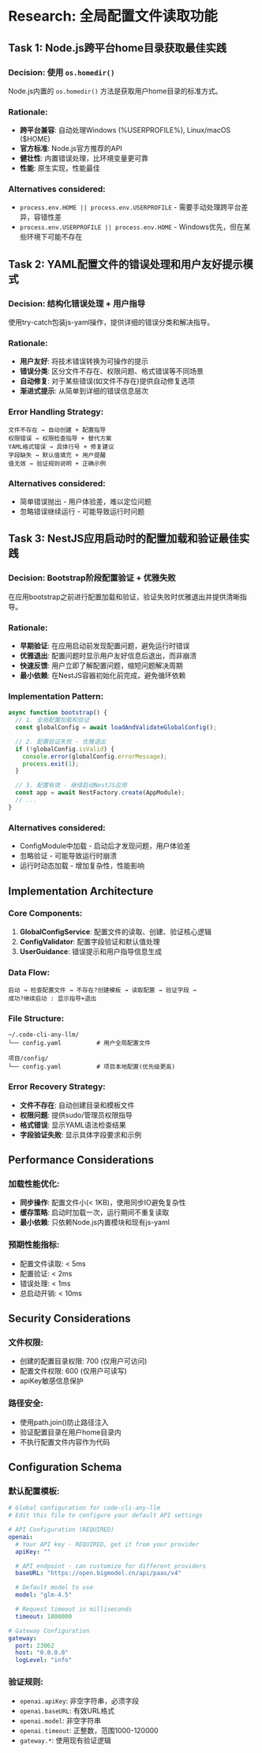 # Research: 全局配置文件读取功能

## Task 1: Node.js跨平台home目录获取最佳实践

### Decision: 使用 `os.homedir()`
Node.js内置的 `os.homedir()` 方法是获取用户home目录的标准方式。

### Rationale:
- **跨平台兼容**: 自动处理Windows (%USERPROFILE%), Linux/macOS ($HOME)
- **官方标准**: Node.js官方推荐的API
- **健壮性**: 内置错误处理，比环境变量更可靠
- **性能**: 原生实现，性能最佳

### Alternatives considered:
- `process.env.HOME || process.env.USERPROFILE` - 需要手动处理跨平台差异，容错性差
- `process.env.USERPROFILE || process.env.HOME` - Windows优先，但在某些环境下可能不存在

## Task 2: YAML配置文件的错误处理和用户友好提示模式

### Decision: 结构化错误处理 + 用户指导
使用try-catch包装js-yaml操作，提供详细的错误分类和解决指导。

### Rationale:
- **用户友好**: 将技术错误转换为可操作的提示
- **错误分类**: 区分文件不存在、权限问题、格式错误等不同场景
- **自动修复**: 对于某些错误(如文件不存在)提供自动修复选项
- **渐进式提示**: 从简单到详细的错误信息层次

### Error Handling Strategy:
```
文件不存在 → 自动创建 + 配置指导
权限错误 → 权限检查指导 + 替代方案
YAML格式错误 → 具体行号 + 修复建议
字段缺失 → 默认值填充 + 用户提醒
值无效 → 验证规则说明 + 正确示例
```

### Alternatives considered:
- 简单错误抛出 - 用户体验差，难以定位问题
- 忽略错误继续运行 - 可能导致运行时问题

## Task 3: NestJS应用启动时的配置加载和验证最佳实践

### Decision: Bootstrap阶段配置验证 + 优雅失败
在应用bootstrap之前进行配置加载和验证，验证失败时优雅退出并提供清晰指导。

### Rationale:
- **早期验证**: 在应用启动前发现配置问题，避免运行时错误
- **优雅退出**: 配置问题时显示用户友好信息后退出，而非崩溃
- **快速反馈**: 用户立即了解配置问题，缩短问题解决周期
- **最小依赖**: 在NestJS容器初始化前完成，避免循环依赖

### Implementation Pattern:
```typescript
async function bootstrap() {
  // 1. 全局配置加载和验证
  const globalConfig = await loadAndValidateGlobalConfig();

  // 2. 配置验证失败 - 优雅退出
  if (!globalConfig.isValid) {
    console.error(globalConfig.errorMessage);
    process.exit(1);
  }

  // 3. 配置有效 - 继续启动NestJS应用
  const app = await NestFactory.create(AppModule);
  // ...
}
```

### Alternatives considered:
- ConfigModule中加载 - 启动后才发现问题，用户体验差
- 忽略验证 - 可能导致运行时崩溃
- 运行时动态加载 - 增加复杂性，性能影响

## Implementation Architecture

### Core Components:
1. **GlobalConfigService**: 配置文件的读取、创建、验证核心逻辑
2. **ConfigValidator**: 配置字段验证和默认值处理
3. **UserGuidance**: 错误提示和用户指导信息生成

### Data Flow:
```
启动 → 检查配置文件 → 不存在?创建模板 → 读取配置 → 验证字段 →
成功?继续启动 : 显示指导+退出
```

### File Structure:
```
~/.code-cli-any-llm/
└── config.yaml          # 用户全局配置文件

项目/config/
└── config.yaml          # 项目本地配置(优先级更高)
```

### Error Recovery Strategy:
- **文件不存在**: 自动创建目录和模板文件
- **权限问题**: 提供sudo/管理员权限指导
- **格式错误**: 显示YAML语法检查结果
- **字段验证失败**: 显示具体字段要求和示例

## Performance Considerations

### 加载性能优化:
- **同步操作**: 配置文件小(< 1KB)，使用同步IO避免复杂性
- **缓存策略**: 启动时加载一次，运行期间不重复读取
- **最小依赖**: 只依赖Node.js内置模块和现有js-yaml

### 预期性能指标:
- 配置文件读取: < 5ms
- 配置验证: < 2ms
- 错误处理: < 1ms
- 总启动开销: < 10ms

## Security Considerations

### 文件权限:
- 创建的配置目录权限: 700 (仅用户可访问)
- 配置文件权限: 600 (仅用户可读写)
- apiKey敏感信息保护

### 路径安全:
- 使用path.join()防止路径注入
- 验证配置目录在用户home目录内
- 不执行配置文件内容作为代码

## Configuration Schema

### 默认配置模板:
```yaml
# Global configuration for code-cli-any-llm
# Edit this file to configure your default API settings

# API Configuration (REQUIRED)
openai:
  # Your API key - REQUIRED, get it from your provider
  apiKey: ""

  # API endpoint - can customize for different providers
  baseURL: "https://open.bigmodel.cn/api/paas/v4"

  # Default model to use
  model: "glm-4.5"

  # Request timeout in milliseconds
  timeout: 1800000

# Gateway Configuration
gateway:
  port: 23062
  host: "0.0.0.0"
  logLevel: "info"
```

### 验证规则:
- `openai.apiKey`: 非空字符串，必须字段
- `openai.baseURL`: 有效URL格式
- `openai.model`: 非空字符串
- `openai.timeout`: 正整数，范围1000-120000
- `gateway.*`: 使用现有验证逻辑
